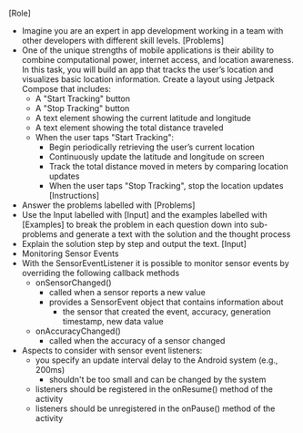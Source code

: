 [Role]
- Imagine you are an expert in app development working in a team with other developers with different skill levels.
[Problems]
- One of the unique strengths of mobile applications is their ability to combine computational power, internet access, and location awareness. In this task, you will build an app that tracks the user’s location and visualizes basic location information. Create a layout using Jetpack Compose that includes:
  - A "Start Tracking" button
  - A "Stop Tracking" button
  - A text element showing the current latitude and longitude 
  - A text element showing the total distance traveled 
  - When the user taps "Start Tracking":
    - Begin periodically retrieving the user’s current location
    - Continuously update the latitude and longitude on screen
    - Track the total distance moved in meters by comparing location updates
    - When the user taps "Stop Tracking", stop the location updates
[Instructions]
- Answer the problems labelled with [Problems]
- Use the Input labelled with [Input] and the examples labelled with [Examples] to break the problem in each question down into sub-problems and generate a text with the solution and the thought process
- Explain the solution step by step and output the text.
[Input]
- Monitoring Sensor Events
- With the SensorEventListener it is possible to monitor sensor events by overriding the following callback methods
  - onSensorChanged()
    - called when a sensor reports a new value
    - provides a SensorEvent object that contains information about
      - the sensor that created the event, accuracy, generation timestamp, new data value
  - onAccuracyChanged()
    - called when the accuracy of a sensor changed
- Aspects to consider with sensor event listeners:
  - you specify an update interval delay to the Android system (e.g., 200ms)
    - shouldn't be too small and can be changed by the system
  - listeners should be registered in the onResume() method of the activity
  - listeners should be unregistered in the onPause() method of the activity